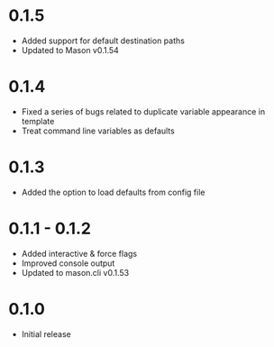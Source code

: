 # 0.1.5
- Added support for default destination paths
- Updated to Mason v0.1.54

# 0.1.4
- Fixed a series of bugs related to duplicate variable appearance in template
- Treat command line variables as defaults

# 0.1.3
- Added the option to load defaults from config file

# 0.1.1 - 0.1.2
- Added interactive & force flags
- Improved console output
- Updated to mason.cli v0.1.53

# 0.1.0
- Initial release